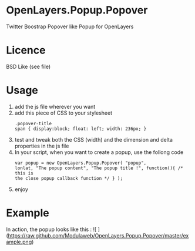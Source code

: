 OpenLayers.Popup.Popover
========================

Twitter Boostrap Popover like Popup for OpenLayers

Licence
=======

BSD Like (see file)

Usage
=====

1. add the js file wherever you want
2. add this piece of CSS to your stylesheet <pre><code>.popover-title span {
display:block;
	float: left;
	width: 236px; 
}</code></pre>
3. test and tweak both the CSS (width) and the dimension and delta properties in the js file
4. In your script, when you want to create a popup, use the follong code <pre><code>var popup = new OpenLayers.Popup.Popover(
	"popup",
	lonlat,
	"The popup content",
	"The popup title !",
	function(){
		/* this is the close popup callback function */
	}
);
</code></pre>
5. enjoy

Example
=======

In action, the popup looks like this :
![ ] (https://raw.github.com/Modulaweb/OpenLayers.Popup.Popover/master/example.png)
